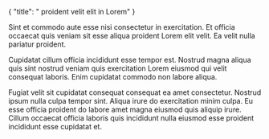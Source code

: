 {
"title": " proident velit elit in Lorem"
}

Sint et commodo aute esse nisi consectetur in exercitation. Et officia occaecat quis veniam sit esse aliqua proident Lorem elit velit. Ea velit nulla pariatur proident.

Cupidatat cillum officia incididunt esse tempor est. Nostrud magna aliqua quis sint nostrud veniam quis exercitation Lorem eiusmod qui velit consequat laboris. Enim cupidatat commodo non labore aliqua.

Fugiat velit sit cupidatat consequat consequat ea amet consectetur. Nostrud ipsum nulla culpa tempor sint. Aliqua irure do exercitation minim culpa. Eu esse officia proident do labore amet magna eiusmod quis aliquip irure. Cillum occaecat officia laboris quis incididunt nulla eiusmod esse proident incididunt esse cupidatat et.
